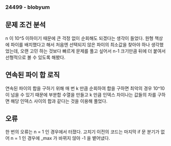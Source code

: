 ### 24499 - blobyum


## 문제 조건 분석
n 이 10^5 이하이기 때문에 큰 걱정 없이 순회해도 되겠다는 생각이 들었다.
원형 책상에 파이를 배치했다고 해서 처음엔 선택되지 않은 파이의 최소값을 찾아야 하나 생각했었는데,
오랜 고민 하는 것보다 빠르게 문제를 풀고 싶어서 n-1 크기만큼 뒤에 더 붙여서 선형적으로 볼 수 있도록 해봤다.

## 연속된 파이 합 로직
연속된 파이의 합을 구하기 위해 매 번 k 만큼 순회하여 합을 구하면 최악의 경우 10^10이 넘을 수 있기 때문에
부분합 수열을 만들고 k 만큼 인덱스 차이나는 값들의 차를 구하면 해당 인덱스 사이의 합과 같다는 것을 이용해 풀었다.

## 오류
한 번의 오류는 n = 1 인 경우에서 터졌다.
고치기 이전의 코드는 마지막 if 문 분기가 없어 n = 1 인 경우에 _max 가 바뀌지 않아 -1 을 뱉어냈다.